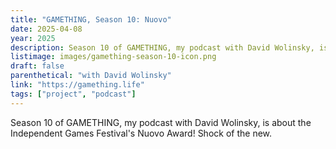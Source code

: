 ```yaml
---
title: "GAMETHING, Season 10: Nuovo"
date: 2025-04-08
year: 2025
description: Season 10 of GAMETHING, my podcast with David Wolinsky, is about the Independent Games Festival's Nuovo Award! Shock of the new.
listimage: images/gamething-season-10-icon.png
draft: false
parenthetical: "with David Wolinsky"
link: "https://gamething.life"
tags: ["project", "podcast"]
---
```


Season 10 of GAMETHING, my podcast with David Wolinsky, is about the Independent Games Festival's Nuovo Award! Shock of the new.